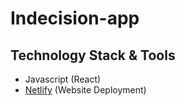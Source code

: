 # Indecision-app

## Technology Stack & Tools

- Javascript (React)
- [Netlify](https://www.netlify.com) (Website Deployment)
